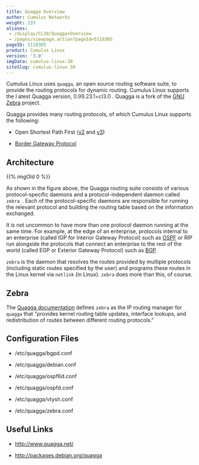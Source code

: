 ```yaml
---
title: Quagga Overview
author: Cumulus Networks
weight: 133
aliases:
 - /display/CL30/Quagga+Overview
 - /pages/viewpage.action?pageId=5118385
pageID: 5118385
product: Cumulus Linux
version: '3.0'
imgData: cumulus-linux-30
siteSlug: cumulus-linux-30
---
```

Cumulus Linux uses `quagga`, an open source routing software suite, to
provide the routing protocols for dynamic routing. Cumulus Linux
supports the l atest Quagga version, <span style="color: #2c2d30;">
0.99.23.1+cl3.0 </span> . Quagga is a fork of the [GNU
Zebra](http://www.gnu.org/software/zebra/) project.

Quagga provides many routing protocols, of which Cumulus Linux supports
the following:

  - Open Shortest Path First
    ([v2](/version/cumulus-linux-30/Layer-3-Features/Open-Shortest-Path-First-OSPF-Protocol)
    and
    [v3](/version/cumulus-linux-30/Layer-3-Features/Open-Shortest-Path-First-v3-OSPFv3-Protocol))

  - [Border Gateway
    Protocol](/version/cumulus-linux-30/Layer-3-Features/Border-Gateway-Protocol-BGP)

## Architecture

{{% imgOld 0 %}}

As shown in the figure above, the Quagga routing suite consists of
various protocol-specific daemons and a protocol-independent daemon
called ` zebra  `. Each of the protocol-specific daemons are responsible
for running the relevant protocol and building the routing table based
on the information exchanged.

It is not uncommon to have more than one protocol daemon running at the
same time. For example, at the edge of an enterprise, protocols internal
to an enterprise (called IGP for Interior Gateway Protocol) such as
[OSPF](/version/cumulus-linux-30/Layer-3-Features/Open-Shortest-Path-First-OSPF-Protocol)
or RIP run alongside the protocols that connect an enterprise to the
rest of the world (called EGP or Exterior Gateway Protocol) such as
[BGP](/version/cumulus-linux-30/Layer-3-Features/Border-Gateway-Protocol-BGP).

`zebra` is the daemon that resolves the routes provided by multiple
protocols (including static routes specified by the user) and programs
these routes in the Linux kernel via `netlink` (in Linux). `zebra` does
more than this, of course.

## Zebra

The [Quagga
documentation](http://www.nongnu.org/quagga/docs/docs-info.html#Zebra)
defines `zebra` as the IP routing manager for `quagga` that "provides
kernel routing table updates, interface lookups, and redistribution of
routes between different routing protocols."

## Configuration Files

  - /etc/quagga/bgpd.conf

  - /etc/quagga/debian.conf

  - /etc/quagga/ospf6d.conf

  - /etc/quagga/ospfd.conf

  - /etc/quagga/vtysh.conf

  - /etc/quagga/zebra.conf

## Useful Links

  - <http://www.quagga.net/>

  - <http://packages.debian.org/quagga>

<article id="html-search-results" class="ht-content" style="display: none;">

</article>

<footer id="ht-footer">

</footer>
